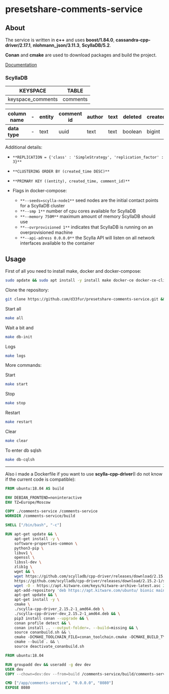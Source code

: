 # presetshare-comments-service
## About
The service is written in **c++** and uses **boost/1.84.0**, **cassandra-cpp-driver/2.17.1**, **nlohmann_json/3.11.3**, **ScyllaDB/5.2**.

**Conan** and **cmake** are used to download packages and build the project.

[Documentation](https://d33fur.github.io/presetshare-comments-service/index.html)

### ScyllaDB

|**KEYSPACE**|**TABLE**|
|----|----|
|keyspace_comments|comments|

|**column name**|-|entity|comment id|author|text|deleted|created_by|created_time|updated_time|
|----|----|----|----|----|----|----|----|----|----|
|**data type**|-|text|uuid|text|text|boolean|bigint|bigint|bigint|

Additional details:

- ```**REPLICATION = {'class' : 'SimpleStrategy', 'replication_factor' : 3}**```

- ```**CLUSTERING ORDER BY (created_time DESC)**```

- ```**PRIMARY KEY ((entity), created_time, comment_id)**```

- Flags in docker-compose:
    - ```**--seeds=scylla-node1**``` seed nodes are the initial contact points for a ScyllaDB cluster
    - ```**--smp 1**``` number of cpu cores available for ScyllaDB
    - ```**--memory 750M**``` maximum amount of memory ScyllaDB should use
    - ```**--ovrprovisioned 1**``` indicates that ScyllaDB is running on an overprovisioned machine
    - ```**--api-adress 0.0.0.0**``` the Scylla API will listen on all network interfaces available to the container
## Usage
First of all you need to install make, docker and docker-compose:
```bash
sudo apdate && sudo apt install -y install make docker-ce docker-ce-cli containerd.io docker-compose-plugin
```
Clone the repository:
```bash
git clone https://github.com/d33fur/presetshare-comments-service.git && cd presetshare-comments-service
```
Start all
```bash
make all
```
Wait a bit and
```bash
make db-init
```
Logs
```bash
make logs
```
More commands:

Start
```bash
make start
```
Stop
```bash
make stop
```
Restart
```bash
make restart
```
Clear
```bash
make clear
```
To enter db sqlsh
```bash
make db-cqlsh
```

--------
Also i made a Dockerfile if you want to use **scylla-cpp-driver**(I do not know if the current code is compatible):
```dockerfile
FROM ubuntu:18.04 AS build

ENV DEBIAN_FRONTEND=noninteractive
ENV TZ=Europe/Moscow

COPY ./comments-service /comments-service
WORKDIR /comments-service/build

SHELL ["/bin/bash", "-c"]

RUN apt-get update && \
    apt-get install -y \
    software-properties-common \
    python3-pip \
    libuv1 \
    openssl \
    libssl-dev \
    zlib1g \
    wget && \
    wget https://github.com/scylladb/cpp-driver/releases/download/2.15.2-1/scylla-cpp-driver_2.15.2-1_amd64.deb \
    https://github.com/scylladb/cpp-driver/releases/download/2.15.2-1/scylla-cpp-driver-dev_2.15.2-1_amd64.deb && \
    wget -O - https://apt.kitware.com/keys/kitware-archive-latest.asc 2>/dev/null | gpg --dearmor - | tee /etc/apt/trusted.gpg.d/kitware.gpg >/dev/null && \
    apt-add-repository 'deb https://apt.kitware.com/ubuntu/ bionic main' && \
    apt-get update && \
    apt-get install -y \
    cmake \
    ./scylla-cpp-driver_2.15.2-1_amd64.deb \
    ./scylla-cpp-driver-dev_2.15.2-1_amd64.deb && \
    pip3 install conan --upgrade && \
    conan profile detect && \
    conan install .. --output-folder=. --build=missing && \ 
    source conanbuild.sh && \
    cmake -DCMAKE_TOOLCHAIN_FILE=conan_toolchain.cmake -DCMAKE_BUILD_TYPE=Release .. && \
    cmake --build . && \
    source deactivate_conanbuild.sh

FROM ubuntu:18.04

RUN groupadd dev && useradd -g dev dev
USER dev
COPY --chown=dev:dev --from=build /comments-service/build/comments-service /app/comments-service

CMD ["/app/comments-service", "0.0.0.0", "8080"]
EXPOSE 8080
```